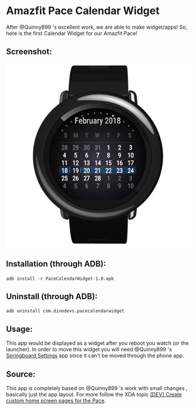 # Amazfit Pace Calendar Widget

After @Quinny899 's excellent work, we are able to make widget/apps! So, here is the first Calendar Widget for our Amazfit Pace!

## Screenshot:
![Amazfit Pace Calendar Widget v1.0](https://raw.githubusercontent.com/GreatApo/AmazfitPaceCalendarWidget/master/other%20files/com.dinodevs.pacecalendarwidget.png)

## Installation (through ADB):
`adb install -r PaceCalendarWidget-1.0.apk`

## Uninstall (through ADB):
`adb uninstall com.dinodevs.pacecalendarwidget`

## Usage:
This app would be displayed as a widget after you reboot you watch (or the launcher). In order to move this widget you will need @Quinny899 's [Springboard Settings](https://forum.xda-developers.com/smartwatch/amazfit/app-springboard-settings-pace-rearrange-t3748651) app since it can't be moved through the phone app.

## Source:
This app is completely based on @Quinny899 's work with small changes , basically just the app layout. For more follow the XDA topic [[DEV] Create custom home screen pages for the Pace](https://forum.xda-developers.com/smartwatch/amazfit/dev-create-custom-home-screen-pages-pace-t3751731).
